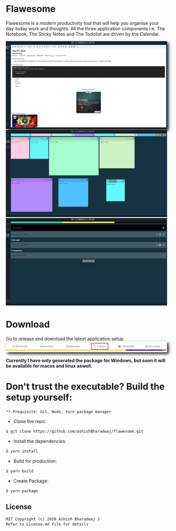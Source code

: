# Flawesome
Flawesome is a modern productivity tool that will help you organise your day-today work and thoughts.
All the three application components i.e. The Notebook, The Sticky Notes and The Todolist are driven by the Calendar.

<img src="assets/ScreenshotTab1.png" alt="Application Tab 1 Screenshot" style="-webkit-filter: drop-shadow(5px 5px 5px #222);"/>

<img src="assets/ScreenShotTab2.png" alt="Application Tab 2 Screenshot" calss="-webkit-filter: drop-shadow(5px 5px 5px #222);"/>

<img src="assets/ScreenShotTab3.png" alt="Application Tab 3 Screenshot" calss="-webkit-filter: drop-shadow(5px 5px 5px #222);"/>

# Download
Go to release and download the latest application setup
<img src="assets/ScreenshotRelease.png" alt="Release Screenshot" style="-webkit-filter: drop-shadow(5px 5px 5px #222);"/>

**Currently I have only generated the package for Windows, but soon it will be available for macos and linux aswell.**

# Don't trust the executable? Build the setup yourself:

    ** Prequisite: Git, Node, Yarn package manager

- Clone the repo:

```bash
$ git clone https://github.com/ashishBharadwaj/flawesome.git
```

- Install the dependencies:

```bash
$ yarn install
```

- Build for production:

```bash
$ yarn build
```

- Create Package:

```bash
$ yarn package
```

## License
    MIT Copyright (c) 2020 Ashish Bharadwaj J
    Refer to License.md file for details
